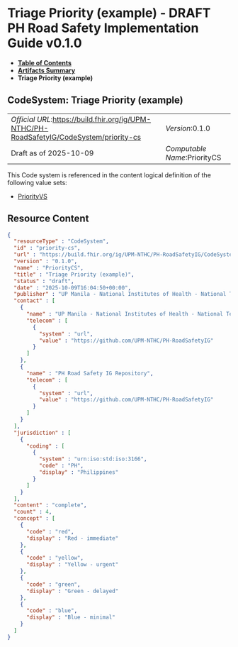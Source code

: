 # Triage Priority (example) - DRAFT PH Road Safety Implementation Guide v0.1.0

* [**Table of Contents**](toc.md)
* [**Artifacts Summary**](artifacts.md)
* **Triage Priority (example)**

## CodeSystem: Triage Priority (example) 

| | |
| :--- | :--- |
| *Official URL*:https://build.fhir.org/ig/UPM-NTHC/PH-RoadSafetyIG/CodeSystem/priority-cs | *Version*:0.1.0 |
| Draft as of 2025-10-09 | *Computable Name*:PriorityCS |

 This Code system is referenced in the content logical definition of the following value sets: 

* [PriorityVS](ValueSet-priority-vs.md)



## Resource Content

```json
{
  "resourceType" : "CodeSystem",
  "id" : "priority-cs",
  "url" : "https://build.fhir.org/ig/UPM-NTHC/PH-RoadSafetyIG/CodeSystem/priority-cs",
  "version" : "0.1.0",
  "name" : "PriorityCS",
  "title" : "Triage Priority (example)",
  "status" : "draft",
  "date" : "2025-10-09T16:04:50+00:00",
  "publisher" : "UP Manila - National Institutes of Health - National Telehealth Center",
  "contact" : [
    {
      "name" : "UP Manila - National Institutes of Health - National Telehealth Center",
      "telecom" : [
        {
          "system" : "url",
          "value" : "https://github.com/UPM-NTHC/PH-RoadSafetyIG"
        }
      ]
    },
    {
      "name" : "PH Road Safety IG Repository",
      "telecom" : [
        {
          "system" : "url",
          "value" : "https://github.com/UPM-NTHC/PH-RoadSafetyIG"
        }
      ]
    }
  ],
  "jurisdiction" : [
    {
      "coding" : [
        {
          "system" : "urn:iso:std:iso:3166",
          "code" : "PH",
          "display" : "Philippines"
        }
      ]
    }
  ],
  "content" : "complete",
  "count" : 4,
  "concept" : [
    {
      "code" : "red",
      "display" : "Red - immediate"
    },
    {
      "code" : "yellow",
      "display" : "Yellow - urgent"
    },
    {
      "code" : "green",
      "display" : "Green - delayed"
    },
    {
      "code" : "blue",
      "display" : "Blue - minimal"
    }
  ]
}

```
